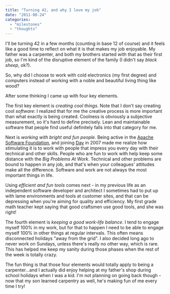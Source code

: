 ```yaml
---
title: "Turning 42, and why I love my job"
date: "2011-08-24"
categories: 
  - "milestones"
  - "thoughts"
---
```


I'll be turning 42 in a few months (counting in base 12 of course) and it feels like a good time to reflect on what it is that makes my job enjoyable. My father was a carpenter, and both my brothers started with that as their first job, so I'm kind of the disruptive element of the family (I didn't say _black sheep_, ok?).

So, why did I choose to work with cold electronics (my first degree) and computers instead of working with a noble and beautiful living thing like wood?

After some thinking I came up with four key elements.

The first key element is _creating cool things_. Note that I don't say creating cool _software_: I realized that for me the creative process is more important than what exactly is being created. Coolness is obviously a subjective measurement, so it's hard to define precisely. Lean and maintainable software that people find useful definitely falls into that category for me.

Next is _working with bright and fun people_. Being active in the [Apache Software Foundation](http://apache.org), and joining [Day](http://www.day.com) in 2007 made me realize how stimulating it is to work with people that impress you every day with their technical and other skills. People who are fun to work with help keep some distance with the _Big Problems At Work_. Technical and other problems are bound to happen in any job, and that's when your colleagues' attitudes make all the difference. Software and work are not always the most important things in life.

Using _efficient and fun tools_ comes next - in my previous life as an independent software developer and architect I sometimes had to put up with lame environments and tools at customer sites, and that can be depressing when you're aiming for quality and efficiency. My first grade math teacher kept saying that good craftsmen use good tools, and she was right!

The fourth element is _keeping a good work-life balance_. I tend to engage myself 100% in my work, but for that to happen I need to be able to engage myself 100% in other things at regular intervals. This often means disconnected holidays "away from the grid". I also decided long ago to never work on Sundays, unless there's really no other way, which is rare. This has helped me keep my sanity during those phases when the rest of the week is totally crazy.

The fun thing is that those four elements would totally apply to being a carpenter...and I actually did enjoy helping at my father's shop during school holidays when I was a kid. I'm not planning on going back though - now that my son learned carpentry as well, he's making fun of me every time I try!
